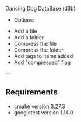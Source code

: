 Dancing Dog DataBase (d3b)


+ Options:

- Add a file
- Add a folder
- Compress the file
- Compress the folder
- Add tags to items added
- Add "compressed" flag 


-- 


## Requirements

- cmake version 3.27.3
- googletest version 1.14.0

